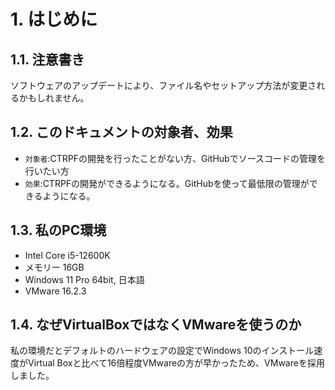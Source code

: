 # 1. はじめに

## 1.1. 注意書き

ソフトウェアのアップデートにより、ファイル名やセットアップ方法が変更されるかもしれません。

## 1.2. このドキュメントの対象者、効果

- `対象者`:CTRPFの開発を行ったことがない方、GitHubでソースコードの管理を行いたい方
- `効果`:CTRPFの開発ができるようになる。GitHubを使って最低限の管理ができるようになる。

## 1.3. 私のPC環境

- Intel Core i5-12600K
- メモリー 16GB
- Windows 11 Pro 64bit, 日本語
- VMware 16.2.3

## 1.4. なぜVirtualBoxではなくVMwareを使うのか

私の環境だとデフォルトのハードウェアの設定でWindows 10のインストール速度がVirtual Boxと比べて16倍程度VMwareの方が早かったため、VMwareを採用しました。
